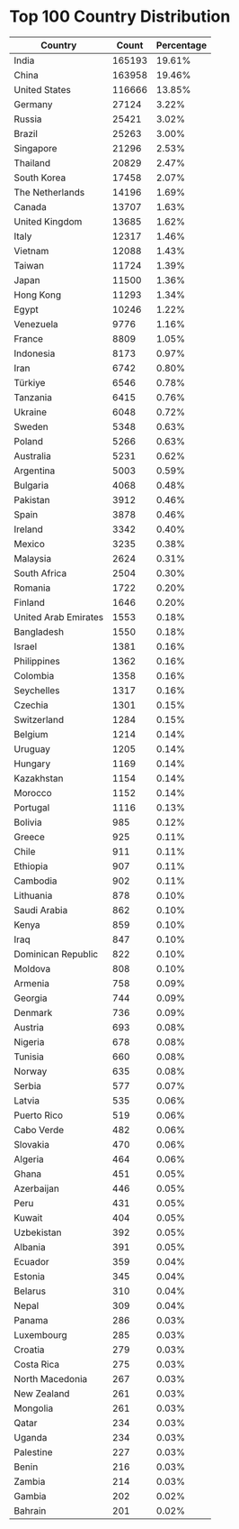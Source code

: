 # Top 100 Country Distribution
| Country | Count | Percentage |
|----|----|----|
| India | 165193 | 19.61% |
| China | 163958 | 19.46% |
| United States | 116666 | 13.85% |
| Germany | 27124 | 3.22% |
| Russia | 25421 | 3.02% |
| Brazil | 25263 | 3.00% |
| Singapore | 21296 | 2.53% |
| Thailand | 20829 | 2.47% |
| South Korea | 17458 | 2.07% |
| The Netherlands | 14196 | 1.69% |
| Canada | 13707 | 1.63% |
| United Kingdom | 13685 | 1.62% |
| Italy | 12317 | 1.46% |
| Vietnam | 12088 | 1.43% |
| Taiwan | 11724 | 1.39% |
| Japan | 11500 | 1.36% |
| Hong Kong | 11293 | 1.34% |
| Egypt | 10246 | 1.22% |
| Venezuela | 9776 | 1.16% |
| France | 8809 | 1.05% |
| Indonesia | 8173 | 0.97% |
| Iran | 6742 | 0.80% |
| Türkiye | 6546 | 0.78% |
| Tanzania | 6415 | 0.76% |
| Ukraine | 6048 | 0.72% |
| Sweden | 5348 | 0.63% |
| Poland | 5266 | 0.63% |
| Australia | 5231 | 0.62% |
| Argentina | 5003 | 0.59% |
| Bulgaria | 4068 | 0.48% |
| Pakistan | 3912 | 0.46% |
| Spain | 3878 | 0.46% |
| Ireland | 3342 | 0.40% |
| Mexico | 3235 | 0.38% |
| Malaysia | 2624 | 0.31% |
| South Africa | 2504 | 0.30% |
| Romania | 1722 | 0.20% |
| Finland | 1646 | 0.20% |
| United Arab Emirates | 1553 | 0.18% |
| Bangladesh | 1550 | 0.18% |
| Israel | 1381 | 0.16% |
| Philippines | 1362 | 0.16% |
| Colombia | 1358 | 0.16% |
| Seychelles | 1317 | 0.16% |
| Czechia | 1301 | 0.15% |
| Switzerland | 1284 | 0.15% |
| Belgium | 1214 | 0.14% |
| Uruguay | 1205 | 0.14% |
| Hungary | 1169 | 0.14% |
| Kazakhstan | 1154 | 0.14% |
| Morocco | 1152 | 0.14% |
| Portugal | 1116 | 0.13% |
| Bolivia | 985 | 0.12% |
| Greece | 925 | 0.11% |
| Chile | 911 | 0.11% |
| Ethiopia | 907 | 0.11% |
| Cambodia | 902 | 0.11% |
| Lithuania | 878 | 0.10% |
| Saudi Arabia | 862 | 0.10% |
| Kenya | 859 | 0.10% |
| Iraq | 847 | 0.10% |
| Dominican Republic | 822 | 0.10% |
| Moldova | 808 | 0.10% |
| Armenia | 758 | 0.09% |
| Georgia | 744 | 0.09% |
| Denmark | 736 | 0.09% |
| Austria | 693 | 0.08% |
| Nigeria | 678 | 0.08% |
| Tunisia | 660 | 0.08% |
| Norway | 635 | 0.08% |
| Serbia | 577 | 0.07% |
| Latvia | 535 | 0.06% |
| Puerto Rico | 519 | 0.06% |
| Cabo Verde | 482 | 0.06% |
| Slovakia | 470 | 0.06% |
| Algeria | 464 | 0.06% |
| Ghana | 451 | 0.05% |
| Azerbaijan | 446 | 0.05% |
| Peru | 431 | 0.05% |
| Kuwait | 404 | 0.05% |
| Uzbekistan | 392 | 0.05% |
| Albania | 391 | 0.05% |
| Ecuador | 359 | 0.04% |
| Estonia | 345 | 0.04% |
| Belarus | 310 | 0.04% |
| Nepal | 309 | 0.04% |
| Panama | 286 | 0.03% |
| Luxembourg | 285 | 0.03% |
| Croatia | 279 | 0.03% |
| Costa Rica | 275 | 0.03% |
| North Macedonia | 267 | 0.03% |
| New Zealand | 261 | 0.03% |
| Mongolia | 261 | 0.03% |
| Qatar | 234 | 0.03% |
| Uganda | 234 | 0.03% |
| Palestine | 227 | 0.03% |
| Benin | 216 | 0.03% |
| Zambia | 214 | 0.03% |
| Gambia | 202 | 0.02% |
| Bahrain | 201 | 0.02% |
